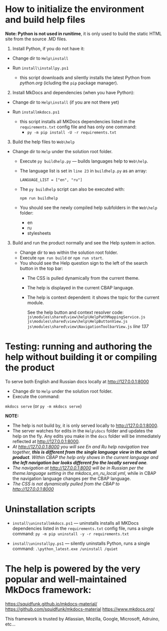 # How to initialize the environment and build help files

**Note: Python is not used in runitime**, it is only used to build the static HTML site from the source .MD files.

1. Install Python, if you do not have it:

* Change dir to `Help\install`

* Run `install\installpy.ps1`
    * this script downloads and silently installs the latest Python from _python.org_ (icluding the `pip` package manager).

2. Install MkDocs and dependencies (when you have Python):

* Change dir to `Help\install` (if you are not there yet)

* Run  `installmkdocs.ps1`
    * this script installs all MKDocs dependencies listed in the `requirements.txt` config file and has only one command:
        * `py -m pip install -U -r requirements.txt`

3. Build the help files to `Web\help`

* Change dir to `Help` under the solution root folder.
    
    * Execute `py buildhelp.py` — builds languages help to `Web\help`.

    * The language list is set in `line 23` in `buildhelp.py` as an array:
        
        `LANGUAGE_LIST = ["en", "ru"]`

    * The `py buildhelp` script can also be executed with:
        
        `npm run buildhelp`

    * You should see the newly compiled help subfolders in the `Web\help` folder:
        * en
        * ru
        * stylesheets

3. Build and run the product normally and see the Help system in action.

    * Change dir to `Web` within the solution root folder.
    * Execute `npm run build` or `npm run start`.
    * You should see the Help question sign to the left of the search button in the top bar:
        * The CSS is pulled dynamically from the current theme.
        * The help is displayed in the current CBAP language.
        * The help is context dependent: it shows the topic for the current module.
    
            See the help button and context resolver code:
            `js\modules\shared\view\help\HelpPathMappingService.js`
            `js\modules\shared\view\help\HelpButtonView.js`
            `js\modules\shared\view\NavigationToolbarView.js` _line 137_

# Testing: running and authoring the help without building it or compiling the product
To serve both English and Russian docs locally at http://127.0.0.1:8000 

* Change dir to `Help` under the solution root folder.
* Execute the command:

`mkdocs serve` (or `py -m mkdocs serve`)

**NOTE:**
* The help is not build by, it is only served locally to http://127.0.0.1:8000.
* The server watches for edits in the `Help\docs` folder and updates the help on the fly. Any edits you make in the `docs` folder will be immediately reflected at http://127.0.0.1:8000.
* _At http://127.0.0.1:8000 you will see En and Ru help navigation tree together, **this is different from the single language view in the actual product**. Within CBAP the help only shows in the current language and **the left navigation bar looks different fro the locally served one**._
* _The navigation at http://127.0.0.1:8000 will be in Russian per the theme.language setting in the mkdocs_en_ru_local.yml_, while in CBAP the navigation language changes per the CBAP language.
* _The CSS is not dynamically pulled from the CBAP to http://127.0.0.1:8000_

# Uninstallation scripts

* `install\uninstallmkdocs.ps1` — uninstalls installs all MKDocs dependencies listed in the `requirements.txt` config file, runs a single command: `py -m pip uninstall -y -r requirements.txt`

* `install\uninstallpy.ps1` — silently uninstalls Python, runs a single command: `.\python_latest.exe /uninstall /quiet`

# The help is powered by the very popular and well-maintained MkDocs framework: 
https://squidfunk.github.io/mkdocs-material/ 
https://github.com/squidfunk/mkdocs-material
https://www.mkdocs.org/

This framework is trusted by Atlassian, Mozilla, Google, Microsoft, Adruino, etc...
